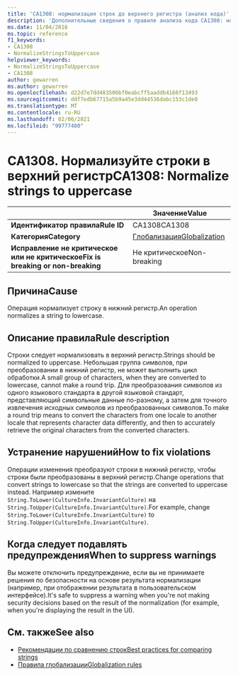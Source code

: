 ```yaml
---
title: 'CA1308: нормализация строк до верхнего регистра (анализ кода)'
description: 'Дополнительные сведения о правиле анализа кода CA1308: нормализация строк до верхнего регистра'
ms.date: 11/04/2016
ms.topic: reference
f1_keywords:
- CA1308
- NormalizeStringsToUppercase
helpviewer_keywords:
- NormalizeStringsToUppercase
- CA1308
author: gewarren
ms.author: gewarren
ms.openlocfilehash: d22d7e7dd483506bf0eabcff5aaddb4166f13493
ms.sourcegitcommit: ddf7edb67715a5b9a45e3dd44536dabc153c1de0
ms.translationtype: MT
ms.contentlocale: ru-RU
ms.lasthandoff: 02/06/2021
ms.locfileid: "99777480"
---
```

# <a name="ca1308-normalize-strings-to-uppercase"></a><span data-ttu-id="2d231-103">CA1308. Нормализуйте строки в верхний регистр</span><span class="sxs-lookup"><span data-stu-id="2d231-103">CA1308: Normalize strings to uppercase</span></span>

| | <span data-ttu-id="2d231-104">Значение</span><span class="sxs-lookup"><span data-stu-id="2d231-104">Value</span></span> |
|-|-|
| <span data-ttu-id="2d231-105">**Идентификатор правила**</span><span class="sxs-lookup"><span data-stu-id="2d231-105">**Rule ID**</span></span> |<span data-ttu-id="2d231-106">CA1308</span><span class="sxs-lookup"><span data-stu-id="2d231-106">CA1308</span></span>|
| <span data-ttu-id="2d231-107">**Категория**</span><span class="sxs-lookup"><span data-stu-id="2d231-107">**Category**</span></span> |[<span data-ttu-id="2d231-108">Глобализация</span><span class="sxs-lookup"><span data-stu-id="2d231-108">Globalization</span></span>](globalization-warnings.md)|
| <span data-ttu-id="2d231-109">**Исправление не критическое или не критическое**</span><span class="sxs-lookup"><span data-stu-id="2d231-109">**Fix is breaking or non-breaking**</span></span> |<span data-ttu-id="2d231-110">Не критическое</span><span class="sxs-lookup"><span data-stu-id="2d231-110">Non-breaking</span></span>|

## <a name="cause"></a><span data-ttu-id="2d231-111">Причина</span><span class="sxs-lookup"><span data-stu-id="2d231-111">Cause</span></span>

<span data-ttu-id="2d231-112">Операция нормализует строку в нижний регистр.</span><span class="sxs-lookup"><span data-stu-id="2d231-112">An operation normalizes a string to lowercase.</span></span>

## <a name="rule-description"></a><span data-ttu-id="2d231-113">Описание правила</span><span class="sxs-lookup"><span data-stu-id="2d231-113">Rule description</span></span>

<span data-ttu-id="2d231-114">Строки следует нормализовать в верхний регистр.</span><span class="sxs-lookup"><span data-stu-id="2d231-114">Strings should be normalized to uppercase.</span></span> <span data-ttu-id="2d231-115">Небольшая группа символов, при преобразовании в нижний регистр, не может выполнить цикл обработки.</span><span class="sxs-lookup"><span data-stu-id="2d231-115">A small group of characters, when they are converted to lowercase, cannot make a round trip.</span></span> <span data-ttu-id="2d231-116">Для преобразования символов из одного языкового стандарта в другой языковой стандарт, представляющий символьные данные по-разному, а затем для точного извлечения исходных символов из преобразованных символов.</span><span class="sxs-lookup"><span data-stu-id="2d231-116">To make a round trip means to convert the characters from one locale to another locale that represents character data differently, and then to accurately retrieve the original characters from the converted characters.</span></span>

## <a name="how-to-fix-violations"></a><span data-ttu-id="2d231-117">Устранение нарушений</span><span class="sxs-lookup"><span data-stu-id="2d231-117">How to fix violations</span></span>

<span data-ttu-id="2d231-118">Операции изменения преобразуют строки в нижний регистр, чтобы строки были преобразованы в верхний регистр.</span><span class="sxs-lookup"><span data-stu-id="2d231-118">Change operations that convert strings to lowercase so that the strings are converted to uppercase instead.</span></span> <span data-ttu-id="2d231-119">Например измените `String.ToLower(CultureInfo.InvariantCulture)` на `String.ToUpper(CultureInfo.InvariantCulture)`.</span><span class="sxs-lookup"><span data-stu-id="2d231-119">For example, change `String.ToLower(CultureInfo.InvariantCulture)` to `String.ToUpper(CultureInfo.InvariantCulture)`.</span></span>

## <a name="when-to-suppress-warnings"></a><span data-ttu-id="2d231-120">Когда следует подавлять предупреждения</span><span class="sxs-lookup"><span data-stu-id="2d231-120">When to suppress warnings</span></span>

<span data-ttu-id="2d231-121">Вы можете отключить предупреждение, если вы не принимаете решения по безопасности на основе результата нормализации (например, при отображении результата в пользовательском интерфейсе).</span><span class="sxs-lookup"><span data-stu-id="2d231-121">It's safe to suppress a warning when you're not making security decisions based on the result of the normalization (for example, when you're displaying the result in the UI).</span></span>

## <a name="see-also"></a><span data-ttu-id="2d231-122">См. также</span><span class="sxs-lookup"><span data-stu-id="2d231-122">See also</span></span>

- [<span data-ttu-id="2d231-123">Рекомендации по сравнению строк</span><span class="sxs-lookup"><span data-stu-id="2d231-123">Best practices for comparing strings</span></span>](../../../standard/base-types/best-practices-strings.md)
- [<span data-ttu-id="2d231-124">Правила глобализации</span><span class="sxs-lookup"><span data-stu-id="2d231-124">Globalization rules</span></span>](globalization-warnings.md)
